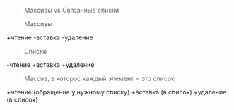 > Массивы vs Связанные списки

> Массивы

+чтение
-вставка
-удаление

> Списки

-чтение
+вставка
+удаление

> Массив, в которос каждый элемент = это список

+чтение (обращение у нужному списку)
+вставка (в список)
+удаление (в список)
